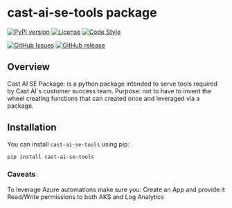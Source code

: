 # cast-ai-se-tools package

[![PyPI version](https://img.shields.io/pypi/v/my-awesome-package.svg)](https://pypi.org/project/cast-ai-se-tools/)
[![License](https://img.shields.io/badge/License-Apache%202.0-blue.svg)](https://opensource.org/licenses/Apache-2.0)
[![Code Style](https://img.shields.io/badge/code%20style-flake8-000000.svg)](https://flake8.pycqa.org/)

[![GitHub Issues](https://img.shields.io/github/issues/castai/solutions-engineering-lab)](https://github.com/castai/solutions-engineering-lab/issues)
[![GitHub release](https://img.shields.io/github/release/castai/solutions-engineering-lab)](https://github.com/castai/solutions-engineering-lab/releases)

## Overview

Cast AI SE Package: is a python package intended to serve tools required by Cast AI`s customer success team.
Purpose: not to have to invent the wheel creating functions that can created once and leveraged via a package.

## Installation

You can install `cast-ai-se-tools` using pip:

```bash
pip install cast-ai-se-tools
```

### Caveats
To leverage Azure automations make sure you:
Create an App and provide it Read/Write permissions to both AKS and Log Analytics
